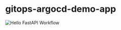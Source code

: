 # gitops-argocd-demo-app

![Hello FastAPI Workflow](https://github.com/zkan//gitops-argocd-demo-app/actions/workflows/app.yml/badge.svg)
